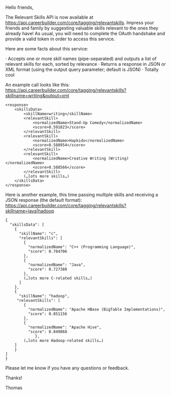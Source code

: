 Hello friends,
 
The Relevant Skills API is now available at https://api.careerbuilder.com/core/tagging/relevantskills. Impress your friends and family by suggesting valuable skills relevant to the ones they already have! As usual, you will need to complete the OAuth handshake and provide a valid token in order to access this service.
 
Here are some facts about this service:
 
·       Accepts one or more skill names (pipe-separated) and outputs a list of relevant skills for each, sorted by relevance
·       Returns a response in JSON or XML format (using the output query parameter; default is JSON)
·       Totally cool
 
An example call looks like this:
https://api.careerbuilder.com/core/tagging/relevantskills?skillname=writing&output=xml

    <response>
        <skillsData>
            <skillName>writing</skillName>
            <relevantSkill>
                <normalizedName>Stand-Up Comedy</normalizedName>
                <score>0.591823</score>
            </relevantSkill>
            <relevantSkill>
                <normalizedName>Hapkido</normalizedName>
                <score>0.588954</score>
            </relevantSkill>
            <relevantSkill>
                <normalizedName>Creative Writing (Writing)</normalizedName>
                <score>0.588566</score>
            </relevantSkill>
            (…lots more skills…)
        </skillsData>
    </response>
 
Here is another example, this time passing multiple skills and receiving a JSON response (the default format):
https://api.careerbuilder.com/core/tagging/relevantskills?skillname=java|hadoop

    {
      "skillsData": [
        {
          "skillName": "c",
          "relevantSkills": [
            {
              "normalizedName": "C++ (Programming Language)",
              "score": 0.784706
            },
            {
              "normalizedName": "Java",
              "score": 0.727388
            },
            (…lots more C-related skills…)
          ]
        },
        {
          "skillName": "hadoop",
         "relevantSkills": [
            {
              "normalizedName": "Apache HBase (BigTable Implementations)",
              "score": 0.851156
            },
            {
              "normalizedName": "Apache Hive",
              "score": 0.849868
                 },
            (…lots more Hadoop-related skills…)
        ]
        }
    ]
    }
 
Please let me know if you have any questions or feedback.
 
Thanks!
 
Thomas
